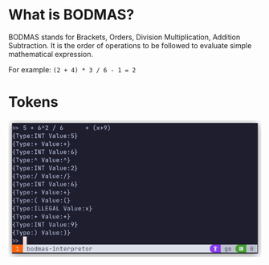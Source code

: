 # What is BODMAS?

BODMAS stands for Brackets, Orders, Division Multiplication, Addition Subtraction.
It is the order of operations to be followed to evaluate simple mathematical expression.

For example: `(2 + 4) * 3 / 6 - 1 = 2`

# Tokens
![](./screenshot.png)
